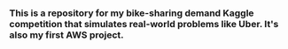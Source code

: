 ### This is a repository for my bike-sharing demand Kaggle competition that simulates real-world problems like Uber. It's also my first AWS project.
